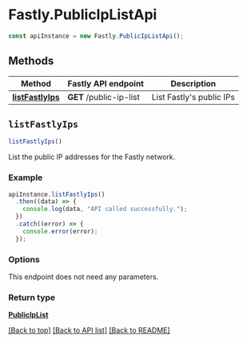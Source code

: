 # Fastly.PublicIpListApi

```javascript
const apiInstance = new Fastly.PublicIpListApi();
```
## Methods

Method | Fastly API endpoint | Description
------------- | ------------- | -------------
[**listFastlyIps**](PublicIpListApi.md#listFastlyIps) | **GET** /public-ip-list | List Fastly&#39;s public IPs


## `listFastlyIps`

```javascript
listFastlyIps()
```

List the public IP addresses for the Fastly network.

### Example

```javascript
apiInstance.listFastlyIps()
  .then((data) => {
    console.log(data, "API called successfully.");
  })
  .catch((error) => {
    console.error(error);
  });
```

### Options

This endpoint does not need any parameters.

### Return type

[**PublicIpList**](PublicIpList.md)


[[Back to top]](#) [[Back to API list]](../../README.md#endpoints)
[[Back to README]](../../README.md)
